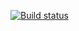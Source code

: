 [![Build status](https://ci.appveyor.com/api/projects/status/p2gtqr44ugs0wmgb?svg=true)](https://ci.appveyor.com/project/comradexlight/ajs-hw10-promises)
